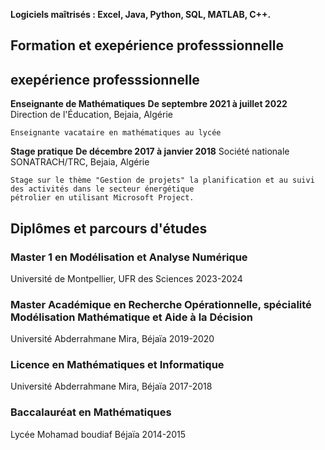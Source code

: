 **Logiciels maîtrisés : Excel, Java, Python, SQL, MATLAB, C++.**

## Formation et exepérience professsionnelle

## exepérience professsionnelle


**Enseignante de Mathématiques**
**De septembre 2021 à juillet 2022**
 Direction de l'Éducation, Bejaia, Algérie

    Enseignante vacataire en mathématiques au lycée

**Stage pratique**
**De décembre 2017 à janvier 2018**
 Société nationale SONATRACH/TRC, Bejaia, Algérie

    Stage sur le thème "Gestion de projets" la planification et au suivi des activités dans le secteur énergétique
    pétrolier en utilisant Microsoft Project.
    
## Diplômes et parcours d'études

### Master 1 en Modélisation et Analyse Numérique
Université de Montpellier, UFR des Sciences
2023-2024

### Master Académique en Recherche Opérationnelle, spécialité Modélisation Mathématique et Aide à la Décision
Université Abderrahmane Mira, Béjaïa
2019-2020

### Licence en Mathématiques et Informatique
Université Abderrahmane Mira, Béjaïa
2017-2018

### Baccalauréat en Mathématiques
Lycée Mohamad boudiaf  Béjaïa
2014-2015








